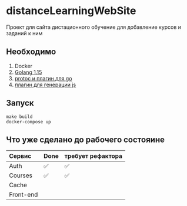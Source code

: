 # distanceLearningWebSite
Проект для сайта дистационного обучение для добавление курсов и заданий к ним

## Необходимо
1. Docker
2. [Golang 1.15](https://golang.org/dl/)
3. [protoc и плагин для go](https://grpc.io/docs/languages/go/quickstart/)
4. [плагин для генерации js](https://github.com/grpc/grpc-web)
## Запуск
    make build
    docker-compose up
## Что уже сделано до рабочего состояине
Сервис          | Done                  | требует рефактора     |
:------------   | :-------------        | :-------------        |
Auth            | :white_check_mark:    |  :white_check_mark:   |
Courses         | :white_check_mark:    |  :white_check_mark:   |
Cache           |                       |                       |
Front-end       |                       |                       |
